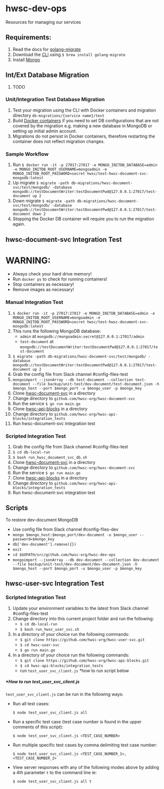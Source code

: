 # hwsc-dev-ops
Resources for managing our services

## Requirements:

1. Read the docs for [golang-migrate](https://github.com/golang-migrate/migrate)
2. Download the [CLI](https://github.com/golang-migrate/migrate/tree/master/cli) using `$ brew install golang-migrate`
3. Install [Mongo](https://docs.mongodb.com/manual/tutorial/install-mongodb-on-os-x)

## Int/Ext Database Migration
1. TODO

### Unit/Integration Test Database Migration
1. Test your migration using the CLI with Docker containers and migration directory `db-migrations/{service name}/test`
2. Build [Docker containers](https://github.com/hwsc-org/hwsc-dev-ops/tree/master/dockerfiles) if you need to set DB configurations that are not covered by the migration e.g. making a new database in MongoDB or setting up initial admin account.
3. Migrations do not persist in Docker containers, therefore restarting the container does not reflect migration changes.

### Sample Workflow
1. Run `$ docker run -it -p 27017:27017 -e MONGO_INITDB_DATABASE=admin -e MONGO_INITDB_ROOT_USERNAME=mongoadmin -e MONGO_INITDB_ROOT_PASSWORD=secret hwsc/test-hwsc-document-svc-mongodb:latest`
2. Up migrate `$ migrate -path db-migrations/hwsc-document-svc/test/mongodb/ -database mongodb://testDocumentWriter:testDocumentPwd@127.0.0.1:27017/test-document up 2`
3. Down migrate `$ migrate -path db-migrations/hwsc-document-svc/test/mongodb/ -database mongodb://testDocumentWriter:testDocumentPwd@127.0.0.1:27017/test-document down 2`
4. Stopping the Docker DB container will require you to run the migration again.

## hwsc-document-svc Integration Test
# WARNING: 
- Always check your hard drive memory!
- Run `docker ps` to check for running containers!
- Stop containers as necessary!
- Remove images as necessary!

### Manual Integration Test
1. `$ docker run -it -p 27017:27017 -e MONGO_INITDB_DATABASE=admin -e MONGO_INITDB_ROOT_USERNAME=mongoadmin -e MONGO_INITDB_ROOT_PASSWORD=secret hwsc/test-hwsc-document-svc-mongodb:latest`
2. This runs the following MongoDB database:
    - `admin` at `mongodb://mongoadmin:secret@127.0.0.1:27017/admin`
    - `test-document` at `mongodb://testDocumentWriter:testDocumentPwd@127.0.0.1:27017/test-document`
3. `$ migrate -path db-migrations/hwsc-document-svc/test/mongodb/ -database mongodb://testDocumentWriter:testDocumentPwd@127.0.0.1:27017/test-document up 2`
4. Grab the config file from Slack channel #config-files-test
5. `mongoimport --jsonArray --db test-document --collection test-document --file backup/unit-test/dev-document/test-document.json -h $mongo_host --port $mongo_port -u $mongo_user -p $mongo_key`
6. Clone [hwsc-document-svc](https://github.com/hwsc-org/hwsc-document-svc) in a directory
7. Change directory to `github.com/hwsc-org/hwsc-document-svc`
8. Run the service `$ go run main.go`
8. Clone [hwsc-api-blocks](https://github.com/hwsc-org/hwsc-api-blocks) in a directory
9. Change directory to `github.com/hwsc-org/hwsc-api-blocks/integration_tests`
10. Run hwsc-document-svc integration test

### Scripted Integration Test
1. Grab the config file from Slack channel #config-files-test
2. `$ cd db-local-run`
3. `$ bash run_hwsc_document_svc_db.sh`
4. Clone [hwsc-document-svc](https://github.com/hwsc-org/hwsc-document-svc) in a directory
5. Change directory to `github.com/hwsc-org/hwsc-document-svc`
6. Run the service `$ go run main.go`
7. Clone [hwsc-api-blocks](https://github.com/hwsc-org/hwsc-api-blocks) in a directory
8. Change directory to `github.com/hwsc-org/hwsc-api-blocks/integration_tests`
9. Run hwsc-document-svc integration test

## Scripts
To restore dev-document MongoDB
- Use config file from Slack channel #config-files-dev
- `mongo $mongo_host:$mongo_port/dev-document -u $mongo_user --password=$mongo_key` 
- `db['dev-document'].remove({})`
- `exit`
- `cd $GOPATH/src/github.com/hwsc-org/hwsc-dev-ops`
- `mongoimport --jsonArray --db dev-document --collection dev-document --file backup/unit-test/dev-document/dev-document.json -h $mongo_host --port $mongo_port -u $mongo_user -p $mongo_key`

## hwsc-user-svc Integration Test
### Scripted Integration Test
1. Update your environment variables to the latest from Slack channel #config-files-test
2. Change directory into this current project folder and run the following:
    - `$ cd db-local-run`
    - `$ bash run_hwsc_user_svc.sh`
3. In a directory of your choice run the following commands:
    - `$ git clone https://github.com/hwsc-org/hwsc-user-svc.git`
    - `$ cd hwsc-user-svc`
    - `$ go run main.go`
4. In a directory of your choice run the following commands:
    - `$ git clone https://github.com/hwsc-org/hwsc-api-blocks.git`
    - `$ cd hwsc-api-blocks/integration_tests`
    - run `test_user_svc_client.js` *how to run script below
    
##### *How to run test_user_svc_client.js
`test_user_svc_client.js` can be run in the following ways:
 - Run all test cases: 
    ```
    $ node test_user_svc_client.js all
    ```
 - Run a specific test case (test case number is found in the upper comments of this script): 
    ```
    $ node test_user_svc_client.js <TEST_CASE_NUMBER>
    ```
 - Run multiple specific test cases by comma delimiting test case number: 
    ```
    $ node test_user_svc_client.js <TEST_CASE_NUMBER_1>,<TEST_CASE_NUMBER_2>
    ```
 - View server responses with any of the following modes above by adding a 4th parameter `t` to the command line ie: 
    ```
    $ node test_user_svc_client.js all t
    ```